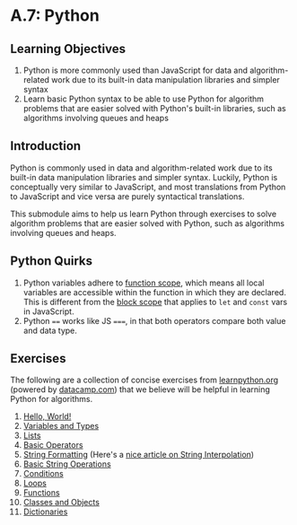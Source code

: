 # A.7: Python

## Learning Objectives

1. Python is more commonly used than JavaScript for data and algorithm-related work due to its built-in data manipulation libraries and simpler syntax
2. Learn basic Python syntax to be able to use Python for algorithm problems that are easier solved with Python's built-in libraries, such as algorithms involving queues and heaps

## Introduction

Python is commonly used in data and algorithm-related work due to its built-in data manipulation libraries and simpler syntax. Luckily, Python is conceptually very similar to JavaScript, and most translations from Python to JavaScript and vice versa are purely syntactical translations.

This submodule aims to help us learn Python through exercises to solve algorithm problems that are easier solved with Python, such as algorithms involving queues and heaps.

## Python Quirks

1. Python variables adhere to <a href="https://www.w3schools.com/python/python_scope.asp" target="_blank">function scope</a>, which means all local variables are accessible within the function in which they are declared. This is different from the <a href="https://dev.to/sandy8111112004/javascript-introduction-to-scope-function-scope-block-scope-d11" target="_blank">block scope</a> that applies to `let` and `const` vars in JavaScript.
2. Python `==` works like JS `===`, in that both operators compare both value and data type.

## Exercises

The following are a collection of concise exercises from <a href="https://learnpython.org" target="_blank">learnpython.org</a> (powered by <a href="https://datacamp.com" target="_blank">datacamp.com</a>) that we believe will be helpful in learning Python for algorithms.

1. <a href="https://www.learnpython.org/en/Hello%2C\_World!" target="_blank">Hello, World!</a>
2. <a href="https://www.learnpython.org/en/Variables\_and\_Types" target="_blank">Variables and Types</a>
3. <a href="https://www.learnpython.org/en/Lists" target="_blank">Lists</a>
4. <a href="https://www.learnpython.org/en/Basic\_Operators" target="_blank">Basic Operators</a>
5. <a href="https://www.learnpython.org/en/String\_Formatting" target="_blank">String Formatting</a> (Here's a <a href="https://www.programiz.com/python-programming/string-interpolation" target="_blank">nice article on String Interpolation</a>)
6. <a href="https://www.learnpython.org/en/Basic\_String\_Operations" target="_blank">Basic String Operations</a>
7. <a href="https://www.learnpython.org/en/Conditions" target="_blank">Conditions</a>
8. <a href="https://www.learnpython.org/en/Loops" target="_blank">Loops</a>
9. <a href="https://www.learnpython.org/en/Functions" target="_blank">Functions</a>
10. <a href="https://www.learnpython.org/en/Classes\_and\_Objects" target="_blank">Classes and Objects</a>
11. <a href="https://www.learnpython.org/en/Dictionaries" target="_blank">Dictionaries</a>
